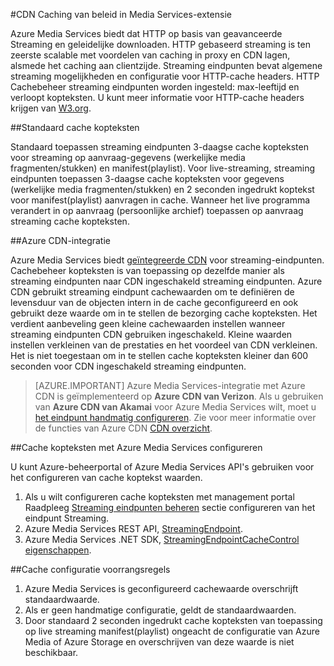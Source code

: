 <properties
    pageTitle="CDN Caching van beleid in Media Services-extensie"
    description="Dit onderwerp biedt een overzicht van een CDN caching van beleid in Media Services-extensie."
    services="media-services,cdn"
    documentationCenter=".NET"
    authors="juliako"
    manager="erikre"
    editor=""/>

<tags
    ms.service="media-services"
    ms.workload="tbd"
    ms.tgt_pltfrm="na"
    ms.devlang="na"
    ms.topic="article"
    ms.date="09/19/2016"
    ms.author="juliako"/>
 
#<a name="cdn-caching-policy-in-media-services-extension"></a>CDN Caching van beleid in Media Services-extensie

Azure Media Services biedt dat HTTP op basis van geavanceerde Streaming en geleidelijke downloaden. HTTP gebaseerd streaming is ten zeerste scalable met voordelen van caching in proxy en CDN lagen, alsmede het caching aan clientzijde. Streaming eindpunten bevat algemene streaming mogelijkheden en configuratie voor HTTP-cache headers. HTTP Cachebeheer streaming eindpunten worden ingesteld: max-leeftijd en verloopt kopteksten. U kunt meer informatie voor HTTP-cache headers krijgen van [W3.org](http://www.w3.org/Protocols/rfc2616/rfc2616-sec13.html).

##<a name="default-caching-headers"></a>Standaard cache kopteksten

Standaard toepassen streaming eindpunten 3-daagse cache kopteksten voor streaming op aanvraag-gegevens (werkelijke media fragmenten/stukken) en manifest(playlist). Voor live-streaming, streaming eindpunten toepassen 3-daagse cache kopteksten voor gegevens (werkelijke media fragmenten/stukken) en 2 seconden ingedrukt koptekst voor manifest(playlist) aanvragen in cache. Wanneer het live programma verandert in op aanvraag (persoonlijke archief) toepassen op aanvraag streaming cache kopteksten.

##<a name="azure-cdn-integration"></a>Azure CDN-integratie

Azure Media Services biedt [geïntegreerde CDN](https://azure.microsoft.com/updates/azure-media-services-now-fully-integrated-with-azure-cdn/) voor streaming-eindpunten. Cachebeheer kopteksten is van toepassing op dezelfde manier als streaming eindpunten naar CDN ingeschakeld streaming eindpunten. Azure CDN gebruikt streaming eindpunt cachewaarden om te definiëren de levensduur van de objecten intern in de cache geconfigureerd en ook gebruikt deze waarde om in te stellen de bezorging cache kopteksten. Het verdient aanbeveling geen kleine cachewaarden instellen wanneer streaming eindpunten CDN gebruiken ingeschakeld. Kleine waarden instellen verkleinen van de prestaties en het voordeel van CDN verkleinen. Het is niet toegestaan om in te stellen cache kopteksten kleiner dan 600 seconden voor CDN ingeschakeld streaming eindpunten.

>[AZURE.IMPORTANT] Azure Media Services-integratie met Azure CDN is geïmplementeerd op **Azure CDN van Verizon**.  Als u gebruiken van **Azure CDN van Akamai** voor Azure Media Services wilt, moet u [het eindpunt handmatig configureren](cdn-create-new-endpoint.md).  Zie voor meer informatie over de functies van Azure CDN [CDN overzicht](cdn-overview.md).

##<a name="configuring-cache-headers-with-azure-media-services"></a>Cache kopteksten met Azure Media Services configureren

U kunt Azure-beheerportal of Azure Media Services API's gebruiken voor het configureren van cache koptekst waarden.

1. Als u wilt configureren cache kopteksten met management portal Raadpleeg [Streaming eindpunten beheren](../media-services/media-services-portal-manage-streaming-endpoints.md) sectie configureren van het eindpunt Streaming.
2. Azure Media Services REST API, [StreamingEndpoint](https://msdn.microsoft.com/library/azure/dn783468.aspx#StreamingEndpointCacheControl).
3. Azure Media Services .NET SDK, [StreamingEndpointCacheControl eigenschappen](http://go.microsoft.com/fwlink/?LinkId=615302).

##<a name="cache-configuration-precedence-order"></a>Cache configuratie voorrangsregels

1. Azure Media Services is geconfigureerd cachewaarde overschrijft standaardwaarde.
2. Als er geen handmatige configuratie, geldt de standaardwaarden.
3. Door standaard 2 seconden ingedrukt cache kopteksten van toepassing op live streaming manifest(playlist) ongeacht de configuratie van Azure Media of Azure Storage en overschrijven van deze waarde is niet beschikbaar.
